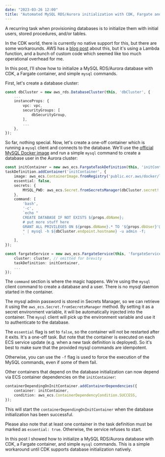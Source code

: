 ```yaml
---
date: "2023-03-26 12:00"
title: "Automated MySQL RDS/Aurora initialization with CDK, Fargate and the MySQL CLI"
---
```


A recurring task when provisioning databases is to initialize them with  initial users, stored procedures, and/or tables.

In the CDK world, there is currently no native support for this, but there are some workarounds. AWS has a [blog post](https://aws.amazon.com/blogs/database/automating-database-initialization-with-aws-cloud-development-kit/) about this, but it's using a Lambda function, and a bunch of custom code which seemed like too much operational overhead for me. 

In this post, I’ll show how to initialize a MySQL RDS/Aurora database with CDK, a Fargate container, and simple `mysql` commands.

First, let's create a database cluster:

```typescript
const dbCluster = new aws_rds.DatabaseCluster(this, 'dbCluster', {
    ...
    instanceProps: {
        vpc: vpc,
        securityGroups: [
            dbSecurityGroup,
        ],
        ...
    },
});
```

So far, nothing special. Now, let's create a one-off container which is running a `mysql` client and connects to the database. We'll use the [official MySQL Docker image](https://hub.docker.com/_/mysql) and run a simple `mysql` command to create a database user in the Aurora cluster:

```typescript 
const initContainer = new aws_ecs.FargateTaskDefinition(this, 'initContainer');
taskDefinition.addContainer('initContainer', {
    image: aws_ecs.ContainerImage.fromRegistry('public.ecr.aws/docker/library/mysql:5.7'),
    essential: false,
    secrets: {
        MYSQL_PWD: aws_ecs.Secret.fromSecretsManager(dbCluster.secret!, 'password'),
    },
    command: [
        'bash',
        '-c',
        `echo "
        CREATE DATABASE IF NOT EXISTS ${props.dbName};
        # put more stuff here
        GRANT ALL PRIVILEGES ON ${props.dbName}.* TO '${props.dbUser}'@'%';
        " | mysql -h ${dbCluster.endpoint.hostname} -u admin -f;
        `
    ],
});

const fargateService = new aws_ecs.FargateService(this, 'fargateService', {
    cluster: cluster, // omitted for brevity
    taskDefinition: initContainer,
    ...
});
```

The `command` section is where the magic happens. We're using the `mysql` client command to create a database and a user. There is no mysql daemon started in the container.

The mysql admin password is stored in Secrets Manager, so we can retrieve it using the `aws_ecs.Secret.fromSecretsManager` method. By setting it as a secret environment variable, it will be automatically injected into the container. The `mysql` client will pick up the environment variable and use it to authenticate to the database.

The `essential` flag is set to `false`, so the container will not be restarted after it exits. It's a one-off task. But note that the container is executed on each ECS service update (e.g. when a new task definition is deployed). So it's best to make sure that the provided mysql commands are idempotent.

Otherwise, you can use the `-f` flag is used to force the execution of the MySQL commands, even if some of them fail.

Other containers that depend on the database initialization can now depend via ECS container dependencies on the `initContainer`:

```typescript
containerDependingOnInitContainer.addContainerDependencies({
    container: initContainer,
    condition: aws_ecs.ContainerDependencyCondition.SUCCESS,
});
```
This will start the `containerDependingOnInitContainer` when the  database initialization has been successful.
 
Please also note that at least one container in the task definition must be marked as `essential: true`. Otherwise, the service refuses to start.

In this post I showed how to initialize a MySQL RDS/Aurora database with CDK, a Fargate container, and simple `mysql` commands. This is a simple workaround until CDK supports database initialization natively.